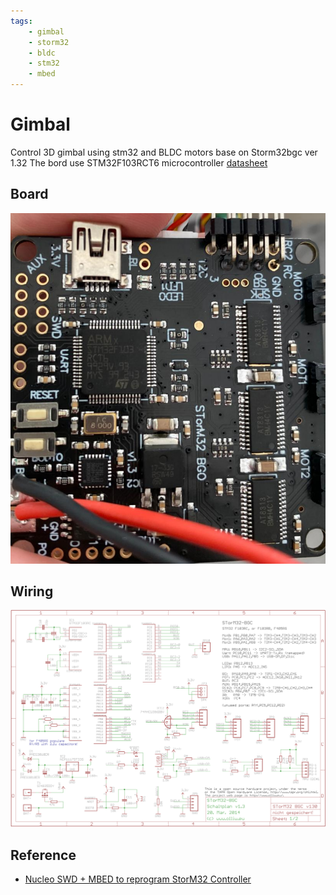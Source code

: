 ```yaml
---
tags:
    - gimbal
    - storm32
    - bldc
    - stm32
    - mbed
---
```


# Gimbal

Control 3D gimbal using stm32 and BLDC motors base on Storm32bgc ver 1.32
The bord use STM32F103RCT6 microcontroller [datasheet](file:///home/user/Downloads/stm32f103ze.pdf)

## Board

![alt text](images/board_ver132.png)

## Wiring

![ver1.32](images/schema_ver130.png)


## Reference
- [Nucleo SWD + MBED to reprogram StorM32 Controller](https://hackaday.io/project/168990-nucleo-swd-mbed-to-reprogram-storm32-controller)   